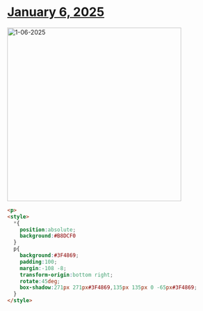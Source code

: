 # [January 6, 2025](https://cssbattle.dev/play/ZcozzPDt8PEqIGK0AWYb)

<img src="https://firebasestorage.googleapis.com/v0/b/cssbattleapp.appspot.com/o/user%2Fe6YbeBahWNPT7VpE2rE2p85byxa2%2Ftargets%2Ftarget_eKXj6cA@2x.png?alt=media" width="400" alt="1-06-2025" />

```html
<p>
<style>
  *{
    position:absolute;
    background:#B8DCF0
  }
  p{
    background:#3F4869;
    padding:100;
    margin:-108 -8;
    transform-origin:bottom right;
    rotate:45deg;
    box-shadow:271px 271px#3F4869,135px 135px 0 -65px#3F4869;
  }
</style>
```

